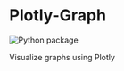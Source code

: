 # Plotly-Graph
![Python package](https://github.com/Ashton-Sidhu/plotly-graph/workflows/Python%20package/badge.svg)

Visualize graphs using Plotly
